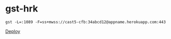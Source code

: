 # gst-hrk
```
gst -L=:1089 -F=ss+mwss://cast5-cfb:34abcd12@appname.herokuapp.com:443
```

[Deploy](https://heroku.com/deploy)
